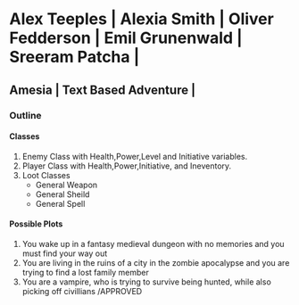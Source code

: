 # Alex Teeples | Alexia Smith | Oliver Fedderson | Emil Grunenwald | Sreeram Patcha |
##  Amesia | Text Based Adventure |


### Outline
#### Classes
1. Enemy Class with Health,Power,Level and Initiative variables.
2. Player Class with Health,Power,Initiative, and Ineventory.
3. Loot Classes
    * General Weapon
    * General Sheild
    * General Spell

#### Possible Plots
1. You wake up in a fantasy medieval dungeon with no memories and you must find your way out
1. You are living in the ruins of a city in the zombie apocalypse and you are trying to find a lost family member
1. You are a vampire, who is trying to survive being hunted, while also picking off civillians /APPROVED    